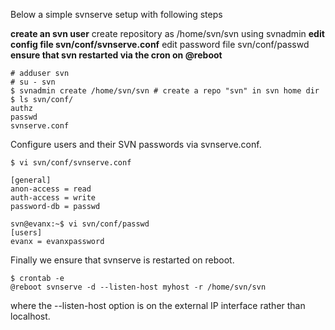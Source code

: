 Below a simple svnserve setup with following steps

**create an svn user** create repository as /home/svn/svn using svnadmin
**edit config file svn/conf/svnserve.conf** edit password file svn/conf/passwd
**ensure that svn restarted via the cron on @reboot**

```
# adduser svn
# su - svn
$ svnadmin create /home/svn/svn # create a repo "svn" in svn home dir
$ ls svn/conf/
authz
passwd
svnserve.conf
```

Configure users and their SVN passwords via svnserve.conf.

```
$ vi svn/conf/svnserve.conf

[general]
anon-access = read
auth-access = write
password-db = passwd

svn@evanx:~$ vi svn/conf/passwd
[users]
evanx = evanxpassword
```

Finally we ensure that svnserve is restarted on reboot.
```
$ crontab -e
@reboot svnserve -d --listen-host myhost -r /home/svn/svn
```
where the --listen-host option is on the external IP interface rather than localhost.